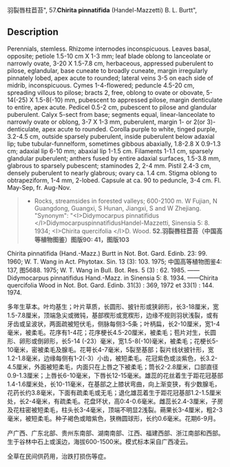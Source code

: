 羽裂唇柱苣苔",
57.**Chirita pinnatifida** (Handel-Mazzetti) B. L. Burtt",

## Description
Perennials, stemless. Rhizome internodes inconspicuous. Leaves basal, opposite; petiole 1.5-10 cm X 1-3 mm; leaf blade oblong to lanceolate or narrowly ovate, 3-20 X 1.5-7.8 cm, herbaceous, appressed puberulent to pilose, eglandular, base cuneate to broadly cuneate, margin irregularly pinnately lobed, apex acute to rounded; lateral veins 3-5 on each side of midrib, inconspicuous. Cymes 1-4-flowered; peduncle 4.5-20 cm, spreading villous to pilose; bracts 2, free, oblong to ovate or obovate, 5-14(-25) X 1.5-8(-10) mm, pubescent to appressed pilose, margin denticulate to entire, apex acute. Pedicel 0.5-2 cm, pubescent to pilose and glandular puberulent. Calyx 5-sect from base; segments equal, linear-lanceolate to narrowly ovate or oblong, 3-7 X 1-3 mm, puberulent, margin 1- or 2(or 3)-denticulate, apex acute to rounded. Corolla purple to white, tinged purple, 3.2-4.5 cm, outside sparsely puberulent, inside puberulent below adaxial lip; tube tubular-funnelform, sometimes gibbous abaxially, 1.8-2.8 X 0.9-1.3 cm; adaxial lip 6-10 mm; abaxial lip 1-1.5 cm. Filaments 1-1.1 cm, sparsely glandular puberulent; anthers fused by entire adaxial surfaces, 1.5-3.8 mm, glabrous to sparsely pubescent; staminodes 2, 2-4 mm. Pistil 2.4-3 cm, densely puberulent to nearly glabrous; ovary ca. 1.4 cm. Stigma oblong to obtrapeziform, 1-4 mm, 2-lobed. Capsule at ca. 90 to peduncle, 3-4 cm. Fl. May-Sep, fr. Aug-Nov.

> * Rocks, streamsides in forested valleys; 600-2100 m. W Fujian, N Guangdong, Guangxi, S Hunan, Jiangxi, S and W Zhejiang.
  "Synonym": "&lt;I&gt;Didymocarpus pinnatifidus &lt;/I&gt;DidymocarpuspinnatifidusHandel-Mazzetti, Sinensia 5: 8. 1934; &lt;I&gt;Chirita quercifolia &lt;/I&gt;D. Wood.
**52.羽裂唇柱苣苔（中国高等植物图鉴）图版90: 41，图版103**

Chirita pinnatifida (Hand.-Mazz.) Burtt in Not. Bot. Gard. Edinb. 23: 99. 1960; W. T. Wang in Act. Phytotax. Sin. 13 (3): 103. 1975; 中国高等植物图鉴4: 137, 图5688. 1975; W. T. Wang in Bull. Bot. Res. 5 (3) : 62. 1985. ——Didymocarpus pinnatifidus Hand.-Mazz. in Sinensia 5: 8. 1934. ——Chirita quercifolia Wood in Not. Bot. Gard. Edinb. 31(3) : 369, 1972 et 33(1) : 144. 1974.

多年生草本。叶均基生；叶片草质，长圆形、披针形或狭卵形，长3-18厘米，宽1.5-7.8厘米，顶端急尖或微钝，基部楔形或宽楔形，边缘不规则羽状浅裂，或有牙齿或呈波状，两面疏被短伏毛，侧脉每侧3-5条；叶柄扁，长2-10厘米，宽1-4毫米，被柔毛。花序有1-4花；花序梗长4.5-20厘米，被柔毛；苞片对生，长圆形、卵形或倒卵形，长5-14 (-23）毫米，宽1.5-8(-10)毫米，被柔毛；花梗长5-10毫米，密被柔毛及腺毛。花萼长4-7毫米，5裂至基部；裂片线状披针形，宽1.2-1.8毫米，边缘每侧有1-2(-3）小齿，被短柔毛。花冠紫色或淡紫色，长3.2-4.5厘米，外面被短柔毛，内面只在上唇之下被柔毛；筒长2-2.8厘米，口部直径0.9-1.3厘米；上唇长6-10毫米，下唇长12-15毫米。雄蕊的花丝着生于距花冠基部1.4-1.6厘米处，长10-11毫米，在基部之上膝状弯曲，向上渐变狭，有少数腺毛，花药长约3.8毫米，下面有疏柔毛或无毛；退化雄蕊着生于距花冠基部1.2-1.5厘米处，长2-4毫米，有疏柔毛。花盘环状，高0:4-0.6毫米。雌蕊长2.4-3厘米，子房及花柱密被短柔毛，柱头长3-4毫米，顶端不明显2浅裂。蒴果长3-4厘米，粗2-3毫米，被短柔毛。种子褐色或暗紫色，狭椭圆球形，长约0.6毫米。花期6-9月。

产广西、广东北部、贵州东南部、湖南南部、江西、福建西部、浙江南部和西部。生于谷林中石上或溪边，海拔600-1500米。模式标本采自广西凌云。

全草在民间供药用，治跌打损伤等症。
